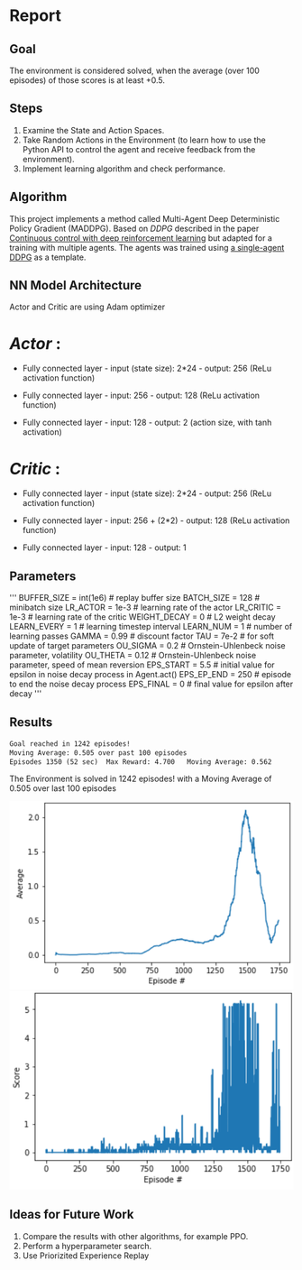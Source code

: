 [//]: # (Image References)

[image1]: https://github.com/ga32riv/Project-3-collaboration_and_competition/blob/main/Average%20plot.png "Average Reward"

[image2]: https://github.com/ga32riv/Project-3-collaboration_and_competition/blob/main/Score%20plot.png "Reward each Episode"

# Report

## Goal

The environment is considered solved, when the average (over 100 episodes) of those scores is at least +0.5.

## Steps
1. Examine the State and Action Spaces.
2. Take Random Actions in the Environment (to learn how to use the Python API to control the agent and receive feedback from the environment).
3. Implement learning algorithm and check performance.


## Algorithm
This project implements a  method called Multi-Agent Deep Deterministic Policy Gradient (MADDPG). Based on *DDPG* described in the paper [Continuous control with deep reinforcement learning](https://arxiv.org/abs/1509.02971) but adapted for a training with multiple agents.
The agents was trained using [a single-agent DDPG](https://github.com/udacity/deep-reinforcement-learning/tree/master/ddpg-pendulum) as a template.

## NN Model Architecture

Actor and Critic are using Adam optimizer

# *Actor* :

- Fully connected layer - input (state size): 2*24 - output: 256 (ReLu activation function)

- Fully connected layer - input: 256 - output: 128 (ReLu activation function)

- Fully connected layer - input: 128 - output: 2 (action size, with tanh activation)

# *Critic* :
- Fully connected layer - input (state size): 2*24 - output: 256 (ReLu activation function)

- Fully connected layer - input: 256 + (2*2) - output: 128 (ReLu activation function)

- Fully connected layer - input: 128 - output: 1

## Parameters
'''
BUFFER_SIZE = int(1e6)  # replay buffer size
BATCH_SIZE = 128        # minibatch size
LR_ACTOR = 1e-3         # learning rate of the actor
LR_CRITIC = 1e-3        # learning rate of the critic
WEIGHT_DECAY = 0        # L2 weight decay
LEARN_EVERY = 1         # learning timestep interval
LEARN_NUM = 1           # number of learning passes
GAMMA = 0.99            # discount factor
TAU = 7e-2              # for soft update of target parameters
OU_SIGMA = 0.2          # Ornstein-Uhlenbeck noise parameter, volatility
OU_THETA = 0.12         # Ornstein-Uhlenbeck noise parameter, speed of mean reversion
EPS_START = 5.5         # initial value for epsilon in noise decay process in Agent.act()
EPS_EP_END = 250        # episode to end the noise decay process
EPS_FINAL = 0           # final value for epsilon after decay
'''

## Results
```
Goal reached in 1242 episodes!                 
Moving Average: 0.505 over past 100 episodes
Episodes 1350 (52 sec)	Max Reward: 4.700	Moving Average: 0.562
```
The Environment is solved in 1242 episodes!	with a Moving Average of 0.505 over last 100 episodes

![Average Reward][image1]
![Reward each Episode][image2]

## Ideas for Future Work
1. Compare the results with other algorithms, for example PPO.
2. Perform a hyperparameter search.
3. Use Priorizited Experience Replay
